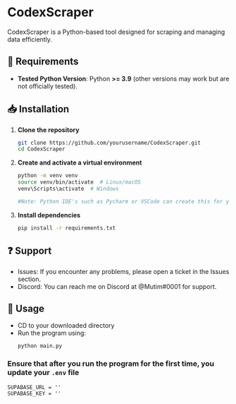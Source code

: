 # CodexScraper

CodexScraper is a Python-based tool designed for scraping and managing data efficiently.  

## 🔧 Requirements  
- **Tested Python Version**: Python **>= 3.9** (other versions may work but are not officially tested).  

## 📥 Installation  
1. **Clone the repository**  
   ```sh
   git clone https://github.com/yourusername/CodexScraper.git
   cd CodexScraper

2. **Create and activate a virtual environment**
    ```sh
   python -m venv venv
   source venv/bin/activate  # Linux/macOS
   venv\Scripts\activate  # Windows

   #Note: Python IDE's such as Pycharm or VSCode can create this for you.

3. **Install dependencies**
    ```sh
   pip install -r requirements.txt

## ❓ Support
- Issues: If you encounter any problems, please open a ticket in the Issues section.
- Discord: You can reach me on Discord at @Mutim#0001 for support.

## 🚀 Usage
- CD to your downloaded directory
- Run the program using:
    ```
    python main.py
    ```
### Ensure that after you run the program for the first time, you update your `.env` file
    SUPABASE_URL = ''
    SUPABASE_KEY = ''


